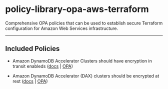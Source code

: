 # policy-library-opa-aws-terraform
Comprehensive OPA policies that can be used to establish secure Terraform configuration for Amazon Web Services infrastructure.

---

## Included Policies

- Amazon DynamoDB Accelerator Clusters should have encryption in transit enableds ([docs](./docs/policies/dynamodb-dax-enable-in-transit-encryption.md) | [OPA](./policies/dynamodb/dynamodb_dax_enable_in_transit_encryption/dynamodb-dax-enable-in-transit-encryption.rego))

- Amazon DynamoDB Accelerator (DAX) clusters should be encrypted at rest ([docs](./docs/policies/dynamodb-dax-enable-at-rest-encryption.md) | [OPA](./policies/dynamodb/dynamodb_dax_enable_at_rest_encryption/dynamodb-dax-enable-at-rest-encryption.rego))

